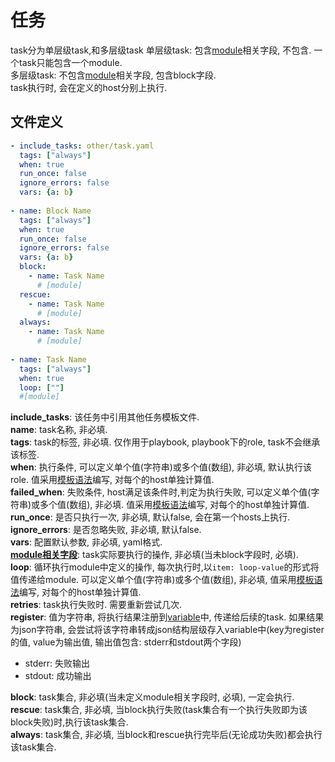 # 任务
task分为单层级task,和多层级task
单层级task: 包含[module](005-module.md)相关字段, 不包含. 一个task只能包含一个module.   
多层级task: 不包含[module](005-module.md)相关字段, 包含block字段.  
task执行时, 会在定义的host分别上执行.  
## 文件定义
```yaml
- include_tasks: other/task.yaml
  tags: ["always"]
  when: true
  run_once: false
  ignore_errors: false
  vars: {a: b}
  
- name: Block Name
  tags: ["always"]
  when: true
  run_once: false
  ignore_errors: false
  vars: {a: b}
  block:
    - name: Task Name
      # [module]
  rescue:
    - name: Task Name
      # [module]
  always:
    - name: Task Name
      # [module]
  
- name: Task Name
  tags: ["always"]
  when: true
  loop: [""]
  #[module]
```
**include_tasks**: 该任务中引用其他任务模板文件.  
**name**: task名称, 非必填.   
**tags**: task的标签, 非必填. 仅作用于playbook, playbook下的role, task不会继承该标签.  
**when**: 执行条件, 可以定义单个值(字符串)或多个值(数组), 非必填, 默认执行该role. 值采用[模板语法](101-syntax.md)编写, 对每个的host单独计算值.  
**failed_when**: 失败条件, host满足该条件时,判定为执行失败, 可以定义单个值(字符串)或多个值(数组), 非必填. 值采用[模板语法](101-syntax.md)编写, 对每个的host单独计算值.  
**run_once**: 是否只执行一次, 非必填, 默认false, 会在第一个hosts上执行.   
**ignore_errors**: 是否忽略失败, 非必填, 默认false.   
**vars**: 配置默认参数, 非必填, yaml格式.  
**[module相关字段](005-module.md)**: task实际要执行的操作, 非必填(当未block字段时, 必填).  
**loop**: 循环执行module中定义的操作, 每次执行时,以`item: loop-value`的形式将值传递给module. 可以定义单个值(字符串)或多个值(数组), 非必填, 值采用[模板语法](101-syntax.md)编写, 对每个的host单独计算值.  
**retries**: task执行失败时. 需要重新尝试几次.  
**register**: 值为字符串, 将执行结果注册到[variable](201-variable.md)中, 传递给后续的task. 如果结果为json字符串, 会尝试将该字符串转成json结构层级存入variable中(key为register的值, value为输出值, 输出值包含: stderr和stdout两个字段)  
- stderr: 失败输出
- stdout: 成功输出

**block**: task集合, 非必填(当未定义module相关字段时, 必填), 一定会执行.  
**rescue**: task集合, 非必填, 当block执行失败(task集合有一个执行失败即为该block失败)时,执行该task集合.   
**always**: task集合, 非必填, 当block和rescue执行完毕后(无论成功失败)都会执行该task集合.  
